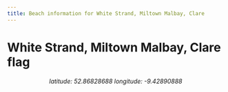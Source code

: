 ```yaml
---
title: Beach information for White Strand, Miltown Malbay, Clare
---
```

# White Strand, Miltown Malbay, Clare <span class="material-icons blue-flag">flag</span>

<div align="center"><i>latitude: 52.86828688 longitude: -9.42890888</i></div>